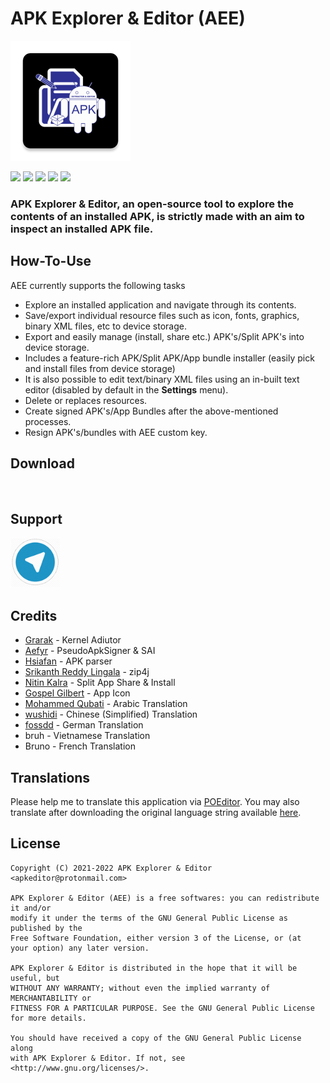 # APK Explorer & Editor (AEE)

![AEE](app/src/main/res/mipmap-xxxhdpi/ic_launcher.png?raw=true)

[![](https://img.shields.io/badge/APK%20Explorer%20&%20Editor%20(AEE)-v0.11-green)](https://github.com/apk-editor/APK-Explorer-Editor/releases)
![](https://img.shields.io/github/downloads/apk-editor/APK-Explorer-Editor/total)
![](https://img.shields.io/github/languages/top/apk-editor/APK-Explorer-Editor)
![](https://img.shields.io/github/contributors/apk-editor/APK-Explorer-Editor)
![](https://img.shields.io/github/license/apk-editor/APK-Explorer-Editor)

### APK Explorer & Editor, an open-source tool to explore the contents of an installed APK, is strictly made with an aim to inspect an installed APK file.

## How-To-Use
AEE currently supports the following tasks
* Explore an installed application and navigate through its contents.
* Save/export individual resource files such as icon, fonts, graphics, binary XML files, etc to device storage.
* Export and easily manage (install, share etc.) APK's/Split APK's into device storage.
* Includes a feature-rich APK/Split APK/App bundle installer (easily pick and install files from device storage)
* It is also possible to edit text/binary XML files using an in-built text editor (disabled by default in the <b>Settings</b> menu).
* Delete or replaces resources.
* Create signed APK's/App Bundles after the above-mentioned processes.
* Resign APK's/bundles with AEE custom key.

## Download
[<img src="https://play.google.com/intl/en_us/badges/images/generic/en-play-badge.png"
     alt="" height="80">](https://play.google.com/store/apps/details?id=com.apk.explorer)
[<img src="https://fdroid.gitlab.io/artwork/badge/get-it-on.png"
               alt=""
               height="80">](https://f-droid.org/packages/com.apk.editor/)
[<img src="https://gitlab.com/IzzyOnDroid/repo/-/raw/master/assets/IzzyOnDroid.png"
          alt=""
          height="80">](https://apt.izzysoft.de/fdroid/index/apk/com.apk.editor)
[<img src="https://i.ibb.co/q0mdc4Z/get-it-on-github.png"
                    alt="" height="80">](https://github.com/apk-editor/APK-Explorer-Editor/releases)

## Support
[<img src="https://github.com/SmartPack/SmartPack.github.io/blob/master/asset/pic006.png?raw=true"
     alt=""
     height="80">](https://t.me/apkexplorer)

## Credits
* [Grarak](https://github.com/Grarak/) - Kernel Adiutor
* [Aefyr](https://github.com/Aefyr) - PseudoApkSigner & SAI
* [Hsiafan](https://github.com/hsiafan/) - APK parser
* [Srikanth Reddy Lingala](https://github.com/srikanth-lingala) - zip4j
* [Nitin Kalra](https://github.com/nkalra0123/) - Split App Share & Install
* [Gospel Gilbert](https://t.me/gilgreat0295) - App Icon
* [Mohammed Qubati](https://t.me/Alqubati_MrK) - Arabic Translation
* [wushidi](https://t.me/wushidi) - Chinese (Simplified) Translation
* [fossdd](https://chaos.social/@fossdd) - German Translation
* bruh - Vietnamese Translation
* Bruno - French Translation

## Translations
Please help me to translate this application via [POEditor](https://poeditor.com/join/project?hash=QztabxONOp). You may also translate after downloading the original language string available [here](app/src/main/res/values/strings.xml).

## License

    Copyright (C) 2021-2022 APK Explorer & Editor <apkeditor@protonmail.com>

    APK Explorer & Editor (AEE) is a free softwares: you can redistribute it and/or
    modify it under the terms of the GNU General Public License as published by the
    Free Software Foundation, either version 3 of the License, or (at
    your option) any later version.

    APK Explorer & Editor is distributed in the hope that it will be useful, but
    WITHOUT ANY WARRANTY; without even the implied warranty of MERCHANTABILITY or
    FITNESS FOR A PARTICULAR PURPOSE. See the GNU General Public License
    for more details.

    You should have received a copy of the GNU General Public License along
    with APK Explorer & Editor. If not, see <http://www.gnu.org/licenses/>.